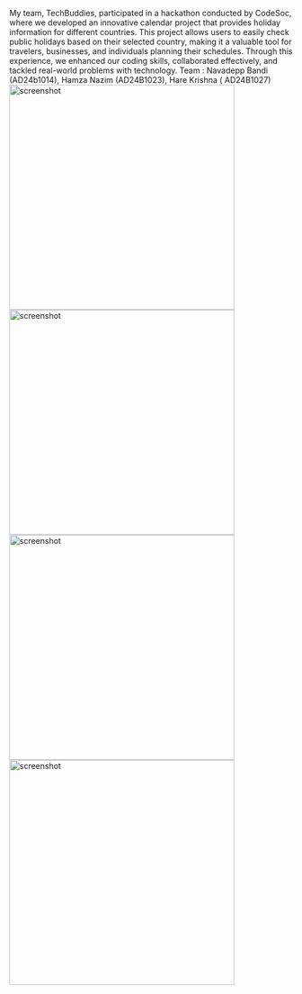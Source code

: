 My team, TechBuddies, participated in a hackathon conducted by CodeSoc, where we developed an innovative calendar project that provides holiday information for different countries. This project allows users to easily check public holidays based on their selected country, making it a valuable tool for travelers, businesses, and individuals planning their schedules. Through this experience, we enhanced our coding skills, collaborated effectively, and tackled real-world problems with technology.
Team : Navadepp Bandi (AD24b1014), Hamza Nazim (AD24B1023), Hare Krishna ( AD24B1027)
<img src="HappyHolidays.com/Screenshot 2025-02-02 at 20.46.30.png" alt="screenshot" width="400">
<img src="HappyHolidays.com/Screenshot 2025-02-02 at 20.46.37.png" alt="screenshot" width="400">
<img src="HappyHolidays.com/Screenshot 2025-02-02 at 20.47.00.png" alt="screenshot" width="400">
<img src="HappyHolidays.com/Screenshot 2025-02-02 at 20.47.07.png" alt="screenshot" width="400">
